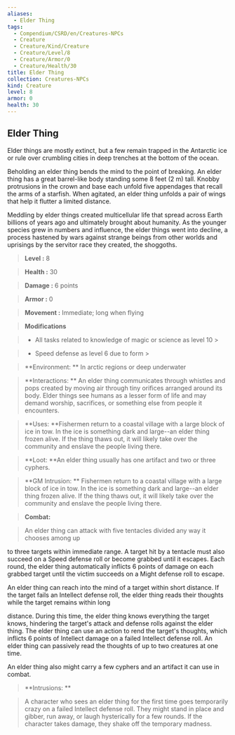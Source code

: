 ```yaml
---
aliases:
  - Elder Thing
tags:
  - Compendium/CSRD/en/Creatures-NPCs
  - Creature
  - Creature/Kind/Creature
  - Creature/Level/8
  - Creature/Armor/0
  - Creature/Health/30
title: Elder Thing
collection: Creatures-NPCs
kind: Creature
level: 8
armor: 0
health: 30
---
```

## Elder Thing    
Elder things are mostly extinct, but a few remain trapped in the Antarctic ice or rule over crumbling cities in deep trenches at the bottom of the ocean.  
Beholding an elder thing bends the mind to the point of breaking. An elder thing has a great barrel-like body standing some 8 feet (2 m) tall. Knobby protrusions in the crown and base each unfold five appendages that recall the arms of a starfish. When agitated, an elder thing unfolds a pair of wings that help it flutter a limited distance.  
Meddling by elder things created multicellular life that spread across Earth billions of years ago and ultimately brought about humanity. As the younger species grew in numbers and influence, the elder things went into decline, a process hastened by wars against strange beings from other worlds and uprisings by the servitor race they created, the shoggoths.    
  
    
> **Level :** 8    
> **Health :** 30    
> **Damage :** 6 points    
> **Armor :** 0    
> **Movement :** Immediate; long when flying    
> **Modifications**    
>- All tasks related to knowledge of magic or science as level 10 >  
>    
>- Speed defense as level 6 due to form >  
>    
> **Environment: ** In arctic regions or deep underwater    
> **Interactions: ** An elder thing communicates through whistles and pops created by moving air through tiny orifices arranged around its body. Elder things see humans as a lesser form of life and may demand worship, sacrifices, or something else from people it encounters.    
> **Uses: **Fishermen return to a coastal village with a large block of ice in tow. In the ice is something dark and large--an elder thing frozen alive. If the thing thaws out, it will likely take over the community and enslave the people living there.    
> **Loot: **An elder thing usually has one artifact and two or three cyphers.    
> **GM Intrusion: ** Fishermen return to a coastal village with a large block of ice in tow. In the ice is something dark and large--an elder thing frozen alive. If the thing thaws out, it will likely take over the community and enslave the people living there.    
  
> **Combat:**   
> An elder thing can attack with five tentacles divided any way it chooses among up  
to three targets within immediate range. A target hit by a tentacle must also succeed on a Speed defense roll or become grabbed until it escapes. Each round, the elder thing automatically inflicts 6 points of damage on each grabbed target until the victim succeeds on a Might defense roll to escape.   
An elder thing can reach into the mind of a target within short distance. If the target fails an Intellect defense roll, the elder thing reads their thoughts while the target remains within long  
distance. During this time, the elder thing knows everything the target knows, hindering the target's attack and defense rolls against the elder thing. The elder thing can use an action to rend the target's thoughts, which inflicts 6 points of Intellect damage on a failed Intellect defense roll. An elder thing can passively read the thoughts of up to two creatures at one time.  
An elder thing also might carry a few cyphers and an artifact it can use in combat.    
    
  
> **Intrusions: **   
> A character who sees an elder thing for the first time goes temporarily crazy on a failed Intellect defense roll. They might stand in place and gibber, run away, or laugh hysterically for a few rounds. If the character takes damage, they shake off the temporary madness.    
